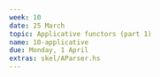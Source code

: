 ```yaml
---
week: 10
date: 25 March
topic: Applicative functors (part 1)
name: 10-applicative
due: Monday, 1 April
extras: skel/AParser.hs
---
```

